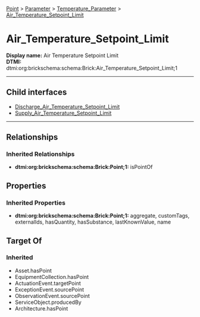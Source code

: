 [Point](../../../Point.md) > [Parameter](../../Parameter.md) > [Temperature_Parameter](../Temperature_Parameter.md) > [Air_Temperature_Setpoint_Limit](.)
# Air_Temperature_Setpoint_Limit

**Display name:** Air Temperature Setpoint Limit<br />
**DTMI:** dtmi:org:brickschema:schema:Brick:Air_Temperature_Setpoint_Limit;1

---


## Child interfaces
* [Discharge_Air_Temperature_Setpoint_Limit](Discharge_Air_Temperature_Setpoint_Limit/Discharge_Air_Temperature_Setpoint_Limit.md)
* [Supply_Air_Temperature_Setpoint_Limit](Supply_Air_Temperature_Setpoint_Limit/Supply_Air_Temperature_Setpoint_Limit.md)

---
## Relationships
### Inherited Relationships
* **dtmi:org:brickschema:schema:Brick:Point;1:** isPointOf
## Properties
### Inherited Properties
* **dtmi:org:brickschema:schema:Brick:Point;1:** aggregate, customTags, externalIds, hasQuantity, hasSubstance, lastKnownValue, name
## Target Of
### Inherited
* Asset.hasPoint
* EquipmentCollection.hasPoint
* ActuationEvent.targetPoint
* ExceptionEvent.sourcePoint
* ObservationEvent.sourcePoint
* ServiceObject.producedBy
* Architecture.hasPoint
